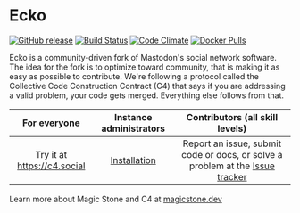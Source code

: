 # Ecko

[![GitHub release](https://magicstone.dev/assets/no-releases-for-c4.svg)][releases]
[![Build Status](https://img.shields.io/circleci/project/github/magicstone-dev/ecko.svg)][circleci]
[![Code Climate](https://img.shields.io/codeclimate/maintainability/magicstone-dev/ecko.svg)][code_climate]
[![Docker Pulls](https://img.shields.io/docker/pulls/dsterry/ecko.svg)][docker]

[releases]: https://github.com/magicstone-dev/ecko/releases
[circleci]: https://circleci.com/gh/magicstone-dev/ecko
[code_climate]: https://codeclimate.com/github/magicstone-dev/ecko
[docker]: https://hub.docker.com/r/dsterry/ecko

Ecko is a community-driven fork of Mastodon's social network software. The idea for the fork is to optimize toward community, that is making it as easy as possible to contribute. We're following a protocol called the Collective Code Construction Contract (C4) that says if you are addressing a valid problem, your code gets merged. Everything else follows from that.

|For everyone|Instance administrators|Contributors (all skill levels)|
|:----:|:----:|:----:|
|  Try it at https://c4.social | [Installation](./docs/INSTALL.md) | Report an issue, submit code or docs, or solve a problem at the  [Issue tracker](https://github.com/magicstone-dev/ecko/issues) |

Learn more about Magic Stone and C4 at [magicstone.dev](https://magicstone.dev)
